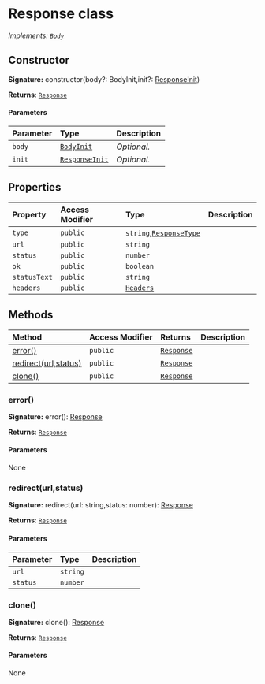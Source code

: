 # Response class

_Implements: [`Body`](../whatwg-fetch/body.md)_






## Constructor


**Signature:** constructor(body?: BodyInit,init?: [ResponseInit](../whatwg-fetch/responseinit.md))

**Returns**: [`Response`](../whatwg-fetch/response.md)



#### Parameters


| Parameter	   | Type    | Description |
|:-------------|:---------------|:------------|
| `body`    | [`BodyInit`](..//whatwg-fetch.md#types) | _Optional._ |
| `init`    | [`ResponseInit`](../whatwg-fetch/responseinit.md) | _Optional._ |


## Properties

| Property	   | Access Modifier | Type	| Description|
|:-------------|:----|:-------|:-----------|
|`type`     | `public` | `string`,[`ResponseType`](../whatwg-fetch/responsetype.md) |  |
|`url`     | `public` | `string` |  |
|`status`     | `public` | `number` |  |
|`ok`     | `public` | `boolean` |  |
|`statusText`     | `public` | `string` |  |
|`headers`     | `public` | [`Headers`](../whatwg-fetch/headers.md) |  |




## Methods

| Method	   | Access Modifier | Returns	| Description|
|:-------------|:----|:-------|:-----------|
|[error()](#error)     | `public` | [`Response`](../whatwg-fetch/response.md) |  |
|[redirect(url,status)](#redirecturlstatus)     | `public` | [`Response`](../whatwg-fetch/response.md) |  |
|[clone()](#clone)     | `public` | [`Response`](../whatwg-fetch/response.md) |  |





### error()



**Signature:** error(): [Response](../whatwg-fetch/response.md)

**Returns**: [`Response`](../whatwg-fetch/response.md)



#### Parameters
None


### redirect(url,status)



**Signature:** redirect(url: string,status: number): [Response](../whatwg-fetch/response.md)

**Returns**: [`Response`](../whatwg-fetch/response.md)



#### Parameters


| Parameter	   | Type    | Description |
|:-------------|:---------------|:------------|
| `url`    | `string` |  |
| `status`    | `number` |  |


### clone()



**Signature:** clone(): [Response](../whatwg-fetch/response.md)

**Returns**: [`Response`](../whatwg-fetch/response.md)



#### Parameters
None

